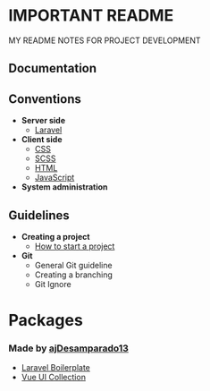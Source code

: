 # IMPORTANT README

MY README NOTES FOR PROJECT DEVELOPMENT

## Documentation

## Conventions

- **Server side**
  - [Laravel](conventions/Laravel.md)
- **Client side**
  - [CSS](conventions/CSS.md)
  - [SCSS](conventions/SCSS.md)
  - [HTML](conventions/HTML.md)
  - [JavaScript](conventions/Javascript.md)
- **System administration**

## Guidelines

- **Creating a project**
  - [How to start a project](https://github.com/nodes-vapor/readme/blob/master/Documentation/how-to-start-a-project.md)
- **Git**
  - General Git guideline
  - Creating a branching
  - Git Ignore

# Packages

### Made by [ajDesamparado13](https://github.com/ajDesamparado13)

- [Laravel Boilerplate](https://github.com/ajDesamparado13/j-laravel-vue-boilerplate)
- [Vue UI Collection](https://github.com/ajDesamparado13/j-ui)
